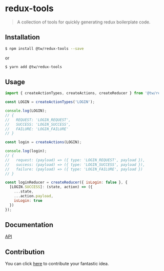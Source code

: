 # redux-tools

> A collection of tools for quickly generating redux boilerplate code.

## Installation

```bash
$ npm install @tw/redux-tools --save 
```

or

```bash
$ yarn add @tw/redux-tools
```

## Usage

```javascript
import { createActionTypes, createActions, createReducer } from '@tw/redux-tools';

const LOGIN = createActionTypes('LOGIN');

console.log(LOGIN);
// {
//   REQUEST: 'LOGIN_REQUEST',
//   SUCCESS: 'LOGIN_SUCCESS',
//   FAILURE: 'LOGIN_FAILURE'
// }

const login = createActions(LOGIN);

console.log(login);
// {
//   request: (payload) => ({ type: 'LOGIN_REQUEST', payload }),
//   success: (payload) => ({ type: 'LOGIN_SUCCESS', payload }),
//   failure: (payload) => ({ type: 'LOGIN_FAILURE', payload })
// }

const loginReducer = createReducer({ isLogin: false }, {
  [LOGIN.SUCCESS]: (state, action) => ({
    ...state,
    ...action.payload,
    isLogin: true
  })
});
```

## Documentation

[API]()

## Contribution

You can click [here](https://github.com/redux-tools/pulls) to contribute your fantastic idea.
